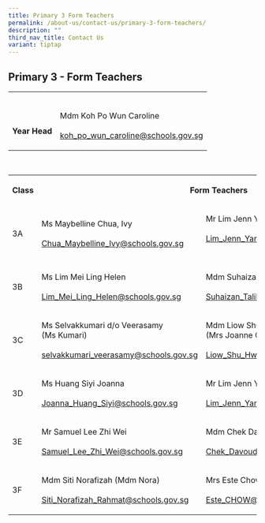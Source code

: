 ```yaml
---
title: Primary 3 Form Teachers
permalink: /about-us/contact-us/primary-3-form-teachers/
description: ""
third_nav_title: Contact Us
variant: tiptap
---
```

<h2><strong>Primary 3 - Form Teachers</strong></h2><table><tbody><tr><th rowspan="1" colspan="1"><p><br><br>Year Head</p></th><td rowspan="1" colspan="1"><p><br>Mdm Koh Po Wun Caroline<br><br><a href="mailto:koh_po_wun_caroline@schools.gov.sg" rel="noopener noreferrer nofollow" target="_blank">koh_po_wun_caroline@schools.gov.sg</a></p></td></tr></tbody></table><p><br></p><table><tbody><tr><th rowspan="1" colspan="1"><p>Class</p></th><th rowspan="1" colspan="2"><p>Form Teachers</p></th></tr><tr><td rowspan="1" colspan="1"><p>3A</p></td><td rowspan="1" colspan="1"><p>Ms Maybelline Chua, Ivy<br><br><a href="mailto:Chua_Maybelline_Ivy@schools.gov.sg" rel="noopener noreferrer nofollow" target="_blank">Chua_Maybelline_Ivy@schools.gov.sg</a><br></p></td><td rowspan="1" colspan="1"><p>Mr&nbsp;Lim Jenn Yang<br><br><a href="mailto:Lim_Jenn_Yang@schools.gov.sg" rel="noopener noreferrer nofollow" target="_blank">Lim_Jenn_Yang@schools.gov.sg</a><br><br></p></td></tr><tr><td rowspan="1" colspan="1"><p>3B</p></td><td rowspan="1" colspan="1"><p>Ms&nbsp;Lim Mei Ling Helen<br><br><a href="mailto:Lim_Mei_Ling_Helen@schools.gov.sg" rel="noopener noreferrer" target="_blank">Lim_Mei_Ling_Helen@schools.gov.sg</a></p></td><td rowspan="1" colspan="1"><p>Mdm&nbsp;Suhaizan Bte Talib<br><br><a href="mailto:Suhaizan_Talib@schools.gov.sg" rel="noopener noreferrer nofollow" target="_blank">Suhaizan_Talib@schools.gov.sg</a><br></p></td></tr><tr><td rowspan="1" colspan="1"><p>3C</p></td><td rowspan="1" colspan="1"><p>Ms Selvakkumari d/o Veerasamy <br>(Ms Kumari)<br><br><a href="mailto:selvakkumari_veerasamy@schools.gov.sg" rel="noopener noreferrer nofollow" target="_blank">selvakkumari_veerasamy@schools.gov.sg</a></p></td><td rowspan="1" colspan="1"><p>Mdm Liow Shu Hwa <br>(Mrs Joanne Goh)<br><br><a href="mailto:Liow_Shu_Hwa@schools.gov.sg" rel="noopener noreferrer nofollow" target="_blank">Liow_Shu_Hwa@schools.gov.sg</a></p></td></tr><tr><td rowspan="1" colspan="1"><p>3D</p></td><td rowspan="1" colspan="1"><p>Ms Huang Siyi Joanna<br><br><a href="mailto:Joanna_Huang_Siyi@schools.gov.sg" rel="noopener noreferrer" target="_blank">Joanna_Huang_Siyi@schools.gov.sg</a></p></td><td rowspan="1" colspan="1"><p>Mr&nbsp;Lim Jenn Yang<br><br><a href="mailto:Lim_Jenn_Yang@schools.gov.sg" rel="noopener noreferrer nofollow" target="_blank">Lim_Jenn_Yang@schools.gov.sg</a></p></td></tr><tr><td rowspan="1" colspan="1"><p>3E</p></td><td rowspan="1" colspan="1"><p>Mr Samuel Lee Zhi Wei<br><br><a href="mailto:Samuel_Lee_Zhi_Wei@schools.gov.sg" rel="noopener noreferrer" target="_blank">Samuel_Lee_Zhi_Wei@schools.gov.sg</a></p></td><td rowspan="1" colspan="1"><p>Mdm&nbsp;Chek Davoudou Ragmath Nissa<br><br><a href="mailto:Chek_Davoudou_Raghmath_Nissa@schools.gov.sg" rel="noopener noreferrer nofollow" target="_blank">Chek_Davoudou_Raghmath_Nissa@schools.gov.sg</a></p></td></tr><tr><td rowspan="1" colspan="1"><p>3F</p></td><td rowspan="1" colspan="1"><p>Mdm Siti Norafizah (Mdm Nora)<br><br><a href="mailto:Siti_Norafizah_Rahmat@schools.gov.sg" rel="noopener noreferrer" target="_blank">Siti_Norafizah_Rahmat@schools.gov.sg</a></p></td><td rowspan="1" colspan="1"><p>Mrs Este Chow Tan Lee Peng<br><br><a href="mailto:Este_CHOW@schools.gov.sg" rel="noopener noreferrer nofollow" target="_blank">Este_CHOW@schools.gov.sg</a></p></td></tr></tbody></table><p></p>